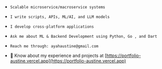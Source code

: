 

- ```
  Scalable microservice/macroservice systems
  ```

- ```
  I write scripts, APIs, ML/AI, and LLM models
  ```
  
- ```
  I develop cross-platform applications
  ```
  
- ```
  Ask me about ML & Backend Development using Python, Go , and Dart
  ```
  
- ```
  Reach me through: ayahaustine@gmail.com
  ```
  
- 📄 Know about my experience and projects at [https://portfolio-austine.vercel.app](https://portfolio-austine.vercel.app)
